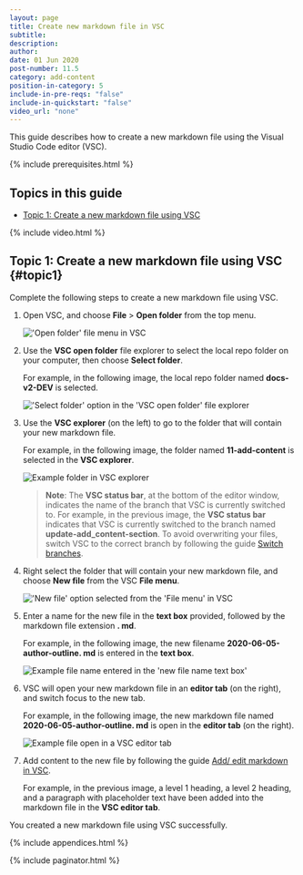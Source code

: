 ```yaml
---
layout: page
title: Create new markdown file in VSC
subtitle:
description:
author:
date: 01 Jun 2020
post-number: 11.5
category: add-content
position-in-category: 5
include-in-pre-reqs: "false"
include-in-quickstart: "false"
video_url: "none"
---
```


This guide describes how to create a new markdown file using the Visual Studio Code editor (VSC).

{% include prerequisites.html %}

## Topics in this guide

- [Topic 1: Create a new markdown file using VSC](#topic1)

{% include video.html %}

## Topic 1: Create a new markdown file using VSC {#topic1}

Complete the following steps to create a new markdown file using VSC.

1. Open VSC, and choose **File** > **Open folder** from the top menu.

    !['Open folder' file menu in VSC](../assets/images/11-add-content/new-file/create-new-001.png)

2. Use the **VSC open folder** file explorer to select the local repo folder on your computer, then choose **Select folder**.

    For example, in the following image, the local repo folder named **docs-v2-DEV** is selected.

    !['Select folder' option in the 'VSC open folder' file explorer](../assets/images/11-add-content/new-file/create-new-002.png)

3. Use the **VSC explorer** (on the left) to go to the folder that will contain your new markdown file.

    For example, in the following image, the folder named **11-add-content** is selected in the **VSC explorer**.

    ![Example folder in VSC explorer](../assets/images/11-add-content/new-file/create-new-003.png)

    > **Note**: The **VSC status bar**, at the bottom of the editor window, indicates the name of the branch that VSC is currently switched to. For example, in the previous image, the **VSC status bar** indicates that VSC is currently switched to the branch named **update-add_content-section**. To avoid overwriting your files, switch VSC to the correct branch by following the guide [Switch branches]({{site.baseurl}}/branches/switch-branch.html).
    >

4. Right select the folder that will contain your new markdown file, and choose **New file** from the VSC **File menu**.

    !['New file' option selected from the 'File menu' in VSC](../assets/images/11-add-content/new-file/create-new-004.png)

5. Enter a name for the new file in the **text box** provided, followed by the markdown file extension **\. md**.

    For example, in the following image, the new filename **2020-06-05-author-outline\. md** is entered in the **text box**.

    ![Example file name entered in the 'new file name text box'](../assets/images/11-add-content/new-file/create-new-005.png)

6. VSC will open your new markdown file in an **editor tab** (on the right), and switch focus to the new tab.

    For example, in the following image, the new markdown file named **2020-06-05-author-outline\. md** is open in the **editor tab** (on the right).

    ![Example file open in a VSC editor tab](../assets/images/11-add-content/new-file/create-new-006.png)

7. Add content to the new file by following the guide [Add/ edit markdown in VSC]({{site.baseurl}}/add-content/edit-in-vsc.html).

    For example, in the previous image, a level 1 heading, a level 2 heading, and a paragraph with placeholder text have been added into the markdown file in the **VSC editor tab**.

You created a new markdown file using VSC successfully.

{% include appendices.html %}

{% include paginator.html %}
